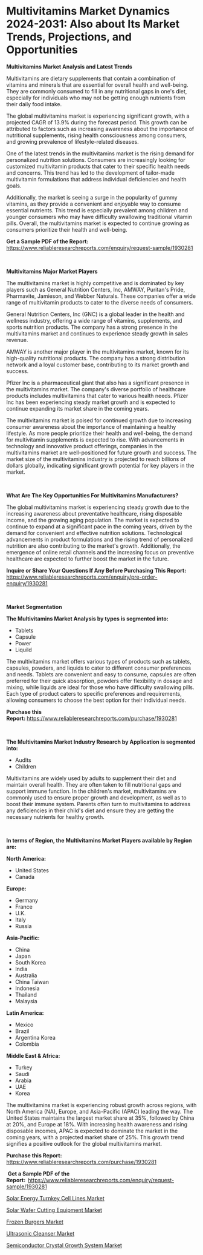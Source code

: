 <p><h1>Multivitamins Market Dynamics 2024-2031: Also about Its Market Trends, Projections, and Opportunities</h1></p><p><strong>Multivitamins Market Analysis and Latest Trends</strong></p>
<p><p>Multivitamins are dietary supplements that contain a combination of vitamins and minerals that are essential for overall health and well-being. They are commonly consumed to fill in any nutritional gaps in one's diet, especially for individuals who may not be getting enough nutrients from their daily food intake.</p><p>The global multivitamins market is experiencing significant growth, with a projected CAGR of 13.9% during the forecast period. This growth can be attributed to factors such as increasing awareness about the importance of nutritional supplements, rising health consciousness among consumers, and growing prevalence of lifestyle-related diseases.</p><p>One of the latest trends in the multivitamins market is the rising demand for personalized nutrition solutions. Consumers are increasingly looking for customized multivitamin products that cater to their specific health needs and concerns. This trend has led to the development of tailor-made multivitamin formulations that address individual deficiencies and health goals.</p><p>Additionally, the market is seeing a surge in the popularity of gummy vitamins, as they provide a convenient and enjoyable way to consume essential nutrients. This trend is especially prevalent among children and younger consumers who may have difficulty swallowing traditional vitamin pills. Overall, the multivitamins market is expected to continue growing as consumers prioritize their health and well-being.</p></p>
<p><strong>Get a Sample PDF of the Report:&nbsp;</strong> <a href="https://www.reliableresearchreports.com/enquiry/request-sample/1930281">https://www.reliableresearchreports.com/enquiry/request-sample/1930281</a></p>
<p>&nbsp;</p>
<p><strong>Multivitamins Major Market Players</strong></p>
<p><p>The multivitamins market is highly competitive and is dominated by key players such as General Nutrition Centers, Inc, AMWAY, Puritan's Pride, Pharmavite, Jamieson, and Webber Naturals. These companies offer a wide range of multivitamin products to cater to the diverse needs of consumers.</p><p>General Nutrition Centers, Inc (GNC) is a global leader in the health and wellness industry, offering a wide range of vitamins, supplements, and sports nutrition products. The company has a strong presence in the multivitamins market and continues to experience steady growth in sales revenue.</p><p>AMWAY is another major player in the multivitamins market, known for its high-quality nutritional products. The company has a strong distribution network and a loyal customer base, contributing to its market growth and success.</p><p>Pfizer Inc is a pharmaceutical giant that also has a significant presence in the multivitamins market. The company's diverse portfolio of healthcare products includes multivitamins that cater to various health needs. Pfizer Inc has been experiencing steady market growth and is expected to continue expanding its market share in the coming years.</p><p>The multivitamins market is poised for continued growth due to increasing consumer awareness about the importance of maintaining a healthy lifestyle. As more people prioritize their health and well-being, the demand for multivitamin supplements is expected to rise. With advancements in technology and innovative product offerings, companies in the multivitamins market are well-positioned for future growth and success. The market size of the multivitamins industry is projected to reach billions of dollars globally, indicating significant growth potential for key players in the market.</p></p>
<p>&nbsp;</p>
<p><strong>What Are The Key Opportunities For Multivitamins Manufacturers?</strong></p>
<p><p>The global multivitamins market is experiencing steady growth due to the increasing awareness about preventative healthcare, rising disposable income, and the growing aging population. The market is expected to continue to expand at a significant pace in the coming years, driven by the demand for convenient and effective nutrition solutions. Technological advancements in product formulations and the rising trend of personalized nutrition are also contributing to the market's growth. Additionally, the emergence of online retail channels and the increasing focus on preventive healthcare are expected to further boost the market in the future.</p></p>
<p><strong>Inquire or Share Your Questions If Any Before Purchasing This Report:</strong> <a href="https://www.reliableresearchreports.com/enquiry/pre-order-enquiry/1930281">https://www.reliableresearchreports.com/enquiry/pre-order-enquiry/1930281</a></p>
<p>&nbsp;</p>
<p><strong>Market Segmentation</strong></p>
<p><strong>The Multivitamins Market Analysis by types is segmented into:</strong></p>
<p><ul><li>Tablets</li><li>Capsule</li><li>Power</li><li>Liquild</li></ul></p>
<p><p>The multivitamins market offers various types of products such as tablets, capsules, powders, and liquids to cater to different consumer preferences and needs. Tablets are convenient and easy to consume, capsules are often preferred for their quick absorption, powders offer flexibility in dosage and mixing, while liquids are ideal for those who have difficulty swallowing pills. Each type of product caters to specific preferences and requirements, allowing consumers to choose the best option for their individual needs.</p></p>
<p><strong>Purchase this Report:&nbsp;</strong><a href="https://www.reliableresearchreports.com/purchase/1930281">https://www.reliableresearchreports.com/purchase/1930281</a></p>
<p>&nbsp;</p>
<p><strong>The Multivitamins Market Industry Research by Application is segmented into:</strong></p>
<p><ul><li>Audlts</li><li>Children</li></ul></p>
<p><p>Multivitamins are widely used by adults to supplement their diet and maintain overall health. They are often taken to fill nutritional gaps and support immune function. In the children's market, multivitamins are commonly used to ensure proper growth and development, as well as to boost their immune system. Parents often turn to multivitamins to address any deficiencies in their child's diet and ensure they are getting the necessary nutrients for healthy growth.</p></p>
<p>&nbsp;</p>
<p><strong>In terms of Region, the Multivitamins Market Players available by Region are:</strong></p>
<p>
    <p> <strong> North America: </strong>
        <ul>
            <li>United States</li>
            <li>Canada</li>
        </ul>
        </p> 
    <p> <strong> Europe: </strong>
        <ul>
            <li>Germany</li>
            <li>France</li>
            <li>U.K.</li>
            <li>Italy</li>
            <li>Russia</li>
        </ul>
        </p> 
    <p> <strong> Asia-Pacific: </strong>
        <ul>
            <li>China</li>
            <li>Japan</li>
            <li>South Korea</li>
            <li>India</li>
            <li>Australia</li>
            <li>China Taiwan</li>
            <li>Indonesia</li>
            <li>Thailand</li>
            <li>Malaysia</li>
        </ul>
        </p> 
    <p> <strong> Latin America: </strong>
        <ul>
            <li>Mexico</li>
            <li>Brazil</li>
            <li>Argentina Korea</li>
            <li>Colombia</li>
        </ul>
        </p> 
    <p> <strong> Middle East & Africa: </strong>
        <ul>
            <li>Turkey</li>
            <li>Saudi</li>
            <li>Arabia</li>
            <li>UAE</li>
            <li>Korea</li>
        </ul>
    </p>
    </p>
<p><p>The multivitamins market is experiencing robust growth across regions, with North America (NA), Europe, and Asia-Pacific (APAC) leading the way. The United States maintains the largest market share at 35%, followed by China at 20%, and Europe at 18%. With increasing health awareness and rising disposable incomes, APAC is expected to dominate the market in the coming years, with a projected market share of 25%. This growth trend signifies a positive outlook for the global multivitamins market.</p></p>
<p><strong>Purchase this Report: </strong><a href="https://www.reliableresearchreports.com/purchase/1930281">https://www.reliableresearchreports.com/purchase/1930281</a></p>
<p>&nbsp;<strong>Get a Sample PDF of the Report:&nbsp;&nbsp;</strong><a href="https://www.reliableresearchreports.com/enquiry/request-sample/1930281">https://www.reliableresearchreports.com/enquiry/request-sample/1930281</a></p>
<p><strong></strong></p>
<p><p><a href="https://meowing-lemming-dd3.notion.site/Solar-Energy-Turnkey-Cell-Lines-Market-A-Comprehensive-Report-of-its-Market-Share-Growth-Trends-2-0b9281874c224a938b545e966a4418d8">Solar Energy Turnkey Cell Lines Market</a></p><p><a href="https://shimmer-gardenia-37a.notion.site/Solar-Wafer-Cutting-Equipment-Market-Offer-Valuable-Insights-into-Market-Size-Market-Share-Market--cbefb0adacaf408588eab622a1aec1d1">Solar Wafer Cutting Equipment Market</a></p><p><a href="https://view.publitas.com/reportprime-1/frozen-burgers-market-size-growing-and-forecasted-for-period-from-2024-2031-and-provides-complete-market-analysis-of-this-market/">Frozen Burgers Market</a></p><p><a href="https://view.publitas.com/reportprime-1/ultrasonic-cleanser-market-size-focuses-on-market-dynamics-in-depth-analysis-and-future-projections-of-its-market-forecasted-for-period-from-2024-to-2031/">Ultrasonic Cleanser Market</a></p><p><a href="https://cute-banjo-8ca.notion.site/Semiconductor-Crystal-Growth-System-Market-Size-Share-Trends-Analysis-Report-By-Application-Regi-a4fa46a9d06e425a92567937692a1ec4">Semiconductor Crystal Growth System Market</a></p></p>